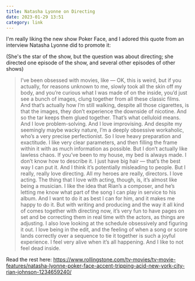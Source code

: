 ```yaml
---
title: Natasha Lyonne on Directing
date: 2023-01-29 13:51
category: link
---
```


I'm really liking the new show Poker Face, and I adored this quote from an interview Natasha Lyonne did to promote it:

(She's the star of the show, but the question was about directing; she directed one episode of the show, and several other episodes of other shows)

> I’ve been obsessed with movies, like — OK, this is weird, but if you actually, for reasons unknown to me, slowly took all the skin off my body, and you’re curious what I was made of on the inside, you’d just see a bunch of images, clung together from all these classic films. And that’s actually how I’m still walking, despite all those cigarettes, is that the images, they don’t experience the downside of nicotine. And so the tar keeps them glued together. That’s what celluloid means. And I love problem-solving. And I love improvising. And despite my seemingly maybe wacky nature, I’m a deeply obsessive workaholic, who’s a very precise perfectionist. So I love heavy preparation and exactitude. I like very clear parameters, and then filling the frame within it with as much information as possible. But I don’t actually like lawless chaos. If you’ve been to my house, my bed is always made. I don’t know how to describe it. I just have big hair — that’s the best way I can put it. And I think it’s potentially misleading to people. But I really, really love directing. All my heroes are really, directors. I love acting. The thing that I love with acting, though, is, it’s almost like being a musician. I like the idea that Rian’s a composer, and he’s letting me know what part of the song I can play in service to his album. And I want to do it as best I can for him, and it makes me happy to do it. But with writing and producing and the way it all kind of comes together with directing now, it’s very fun to have pages on set and be correcting them in real time with the actors, as things are adjusting. I also love looking at the schedule obsessively and figuring it out. I love being in the edit, and the feeling of when a song or score lands correctly over a sequence to tie it together is such a joyful experience. I feel very alive when it’s all happening. And I like to not feel dead inside.


Read the rest here: <https://www.rollingstone.com/tv-movies/tv-movie-features/natasha-lyonne-poker-face-accent-tripping-acid-new-york-city-rian-johnson-1234659240/>
